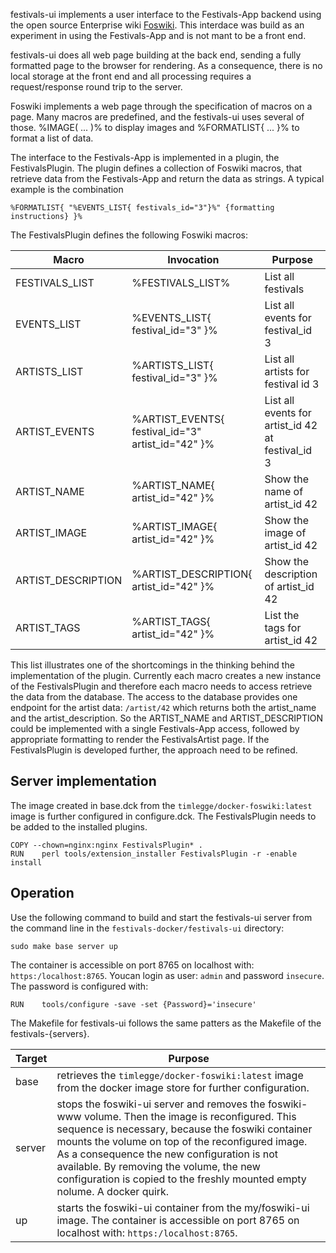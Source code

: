 festivals-ui implements a user interface to the Festivals-App backend using the open source Enterprise wiki [Foswiki](https://foswiki.org). This interdace was build as an experiment in using the Festivals-App and is not mant to be a front end. 

festivals-ui does all web page building at the back end, sending a fully formatted page to the browser for rendering. As a consequence, there is no local storage at the front end and all processing requires a request/response round trip to the server.

Foswiki implements a web page through the specification of macros on a page. Many macros are predefined, and the festivals-ui uses several of those. %IMAGE( ... )% to display images and %FORMATLIST{ ... }%  to format a list of data.

The interface to the Festivals-App is implemented in a plugin, the FestivalsPlugin. The plugin defines a collection of Foswiki macros, that retrieve data from the Festivals-App and return the data as strings. A typical example is the combination 
```
%FORMATLIST{ "%EVENTS_LIST{ festivals_id="3"}%" {formatting instructions} }%
```
The FestivalsPlugin defines the following Foswiki macros:

| Macro | Invocation  | Purpose |
| --- | --- | --- |
| FESTIVALS_LIST | %FESTIVALS_LIST% | List all festivals |
| EVENTS_LIST | %EVENTS_LIST{ festival_id="3" }% | List all events for festival_id 3 |
| ARTISTS_LIST | %ARTISTS_LIST{ festival_id="3" }% | List all artists for festival id 3 |
| ARTIST_EVENTS | %ARTIST_EVENTS{ festival_id="3" artist_id="42" }% | List all events for artist_id 42 at festival_id 3 |
| ARTIST_NAME | %ARTIST_NAME{ artist_id="42" }% | Show the name of artist_id 42 |
| ARTIST_IMAGE | %ARTIST_IMAGE{ artist_id="42" }% | Show the image of artist_id 42 |
| ARTIST_DESCRIPTION | %ARTIST_DESCRIPTION{ artist_id="42" }% | Show the description of artist_id 42 |
| ARTIST_TAGS | %ARTIST_TAGS{ artist_id="42" }% | List the tags for artist_id 42 |

This list illustrates one of the shortcomings in the thinking behind the implementation of the plugin. Currently each macro creates a new instance of the FestivalsPlugin and therefore each macro needs to access retrieve the data from the database. The access to the database provides one endpoint for the artist data: `/artist/42` which returns both the artist_name and the artist_description. So the ARTIST_NAME and ARTIST_DESCRIPTION could be implemented with a single Festivals-App access, followed by appropriate formatting  to render the FestivalsArtist page. If the FestivalsPlugin is developed further, the approach need to be refined.

## Server implementation
The image created in base.dck from the `timlegge/docker-foswiki:latest` image is further configured in configure.dck. The FestivalsPlugin needs to be added to the installed plugins. 
```
COPY --chown=nginx:nginx FestivalsPlugin* .
RUN    perl tools/extension_installer FestivalsPlugin -r -enable install 
```


## Operation
Use the following command to build and start the festivals-ui server from the command line in the `festivals-docker/festivals-ui` directory:
```
sudo make base server up
```
The container is accessible  on port 8765 on localhost with: `https:/localhost:8765`. Youcan login as user: `admin` and password `insecure`. The password is configured with:
```
RUN    tools/configure -save -set {Password}='insecure'
```

The Makefile for festivals-ui follows the same patters as the Makefile of the festivals-{servers}.

| Target | Purpose |
| --- | --- |
| base | retrieves the `timlegge/docker-foswiki:latest` image from the docker image store for further configuration. |
| server | stops the foswiki-ui server and removes the foswiki-www volume. Then the image is reconfigured. This sequence is necessary, because the foswiki container mounts the volume on top of the reconfigured image. As a consequence the new configuration is not available. By removing the volume, the new configuration is copied to the freshly mounted empty nolume. A docker quirk. |
| up | starts the foswiki-ui container from the my/foswiki-ui image. The container is accessible  on port 8765 on localhost with: `https:/localhost:8765`. 



